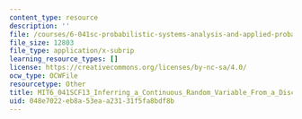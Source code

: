 ```yaml
---
content_type: resource
description: ''
file: /courses/6-041sc-probabilistic-systems-analysis-and-applied-probability-fall-2013/048e7022eb8a53eaa23131f5fa8bdf8b_MIT6_041SCF13_Inferring_a_Continuous_Random_Variable_From_a_Discrete_Measurement_300k.vtt
file_size: 12803
file_type: application/x-subrip
learning_resource_types: []
license: https://creativecommons.org/licenses/by-nc-sa/4.0/
ocw_type: OCWFile
resourcetype: Other
title: MIT6_041SCF13_Inferring_a_Continuous_Random_Variable_From_a_Discrete_Measurement_300k.srt
uid: 048e7022-eb8a-53ea-a231-31f5fa8bdf8b
---
```


